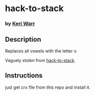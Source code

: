 # hack-to-stack
### by [Keri Warr](https://github.com/keriwarr)

## Description
Replaces all vowels with the letter o

Vaguely stolen from [hack-to-stack](https://github.com/elvinyung/hack-to-stack).

## Instructions
just get crx file from this repo and install it.
